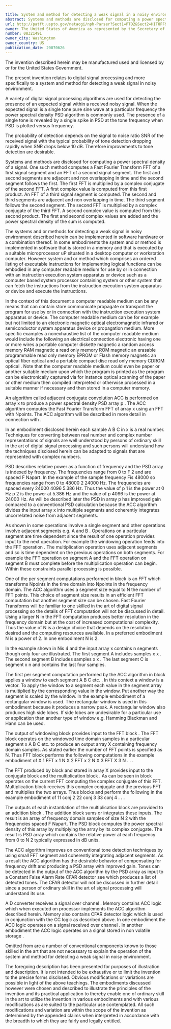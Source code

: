 ```yaml
---

title: System and method for detecting a weak signal in a noisy environment
abstract: Systems and methods are disclosed for computing a power spectral density of a signal. One such method computes a Fast Fourier Transform (FFT) of a first signal segment and an FFT of a second signal segment. The first and second segments are adjacent and non-overlapping in time, and the second segment follows the first. The first FFT is multiplied by a complex conjugate of the second FFT. A first complex value is computed from this first product. An FFT of a third signal segment is computed. The second and third segments are adjacent and non-overlapping in time. The third segment follows the second segment. The second FFT is multiplied by a complex conjugate of the third FFT. A second complex value is computed from this second product. The first and second complex values are added, and the power spectral density of the sum is computed.
url: http://patft.uspto.gov/netacgi/nph-Parser?Sect1=PTO2&Sect2=HITOFF&p=1&u=%2Fnetahtml%2FPTO%2Fsearch-adv.htm&r=1&f=G&l=50&d=PALL&S1=08321491&OS=08321491&RS=08321491
owner: The United States of America as represented by the Secretary of the Army
number: 08321491
owner_city: Washington
owner_country: US
publication_date: 20070626
---
```

The invention described herein may be manufactured used and licensed by or for the United States Government.

The present invention relates to digital signal processing and more specifically to a system and method for detecting a weak signal in noisy environment.

A variety of digital signal processing algorithms are used for detecting the presence of an expected signal within a received noisy signal. When the expected signal is a single tone pure sine wave at a particular frequency the power spectral density PSD algorithm is commonly used. The presence of a single tone is revealed by a single spike in PSD at the tone frequency when PSD is plotted versus frequency.

The probability of detection depends on the signal to noise ratio SNR of the received signal with the typical probability of tone detection dropping rapidly when SNR drops below 10 dB. Therefore improvements to tone detection are desirable.

Systems and methods are disclosed for computing a power spectral density of a signal. One such method computes a Fast Fourier Transform FFT of a first signal segment and an FFT of a second signal segment. The first and second segments are adjacent and non overlapping in time and the second segment follows the first. The first FFT is multiplied by a complex conjugate of the second FFT. A first complex value is computed from this first product. An FFT of a third signal segment is computed. The second and third segments are adjacent and non overlapping in time. The third segment follows the second segment. The second FFT is multiplied by a complex conjugate of the third FFT. A second complex value is computed from this second product. The first and second complex values are added and the power spectral density of the sum is computed.

The systems and or methods for detecting a weak signal in noisy environment described herein can be implemented in software hardware or a combination thereof. In some embodiments the system and or method is implemented in software that is stored in a memory and that is executed by a suitable microprocessor uP situated in a desktop computer or workstation computer. However system and or method which comprises an ordered listing of executable instructions for implementing logical functions can be embodied in any computer readable medium for use by or in connection with an instruction execution system apparatus or device such as a computer based system processor containing system or other system that can fetch the instructions from the instruction execution system apparatus or device and execute the instructions.

In the context of this document a computer readable medium can be any means that can contain store communicate propagate or transport the program for use by or in connection with the instruction execution system apparatus or device. The computer readable medium can be for example but not limited to an electronic magnetic optical electromagnetic infrared or semiconductor system apparatus device or propagation medium. More specific examples a nonexhaustive list of the computer readable medium would include the following an electrical connection electronic having one or more wires a portable computer diskette magnetic a random access memory RAM magnetic a read only memory ROM magnetic an erasable programmable read only memory EPROM or Flash memory magnetic an optical fiber optical and a portable compact disc read only memory CDROM optical . Note that the computer readable medium could even be paper or another suitable medium upon which the program is printed as the program can be electronically captured via for instance optical scanning of the paper or other medium then compiled interpreted or otherwise processed in a suitable manner if necessary and then stored in a computer memory.

An algorithm called adjacent conjugate convolution ACC is performed on array x to produce a power spectral density PSD array p . The ACC algorithm computes the Fast Fourier Transform FFT of array x using an FFT with Npoints. The ACC algorithm will be described in more detail in connection with .

In an embodiment disclosed herein each sample A B C in x is a real number. Techniques for converting between real number and complex number representations of signals are well understood by persons of ordinary skill in the art of digital signal processing and such persons will understand how the techniques disclosed herein can be adapted to signals that are represented with complex numbers.

PSD describes relative power as a function of frequency and the PSD array is indexed by frequency. The frequencies range from 0 to F 2 and are spaced F Napart. In the example of the sample frequency Fis 48000 so frequencies range from 0 to 48000 2 24000 Hz. The frequencies are spaced every 24000 4096 5.386 Hz. Thus the value of p 1 is the power at 0 Hz p 2 is the power at 5.386 Hz and the value of p 4096 is the power at 24000 Hz. As will be described later the PSD in array p has improved gain compared to a conventional PSD calculation because the ACC algorithm divides the input array x into multiple segments and coherently integrates uncorrelated noise from adjacent segments.

As shown in some operations involve a single segment and other operations involve adjacent segments e.g. A and B . Operations on a particular segment are time dependent since the result of one operation provides input to the next operation. For example the windowing operation feeds into the FFT operation . The multiplication operation uses adjacent segments and so is time dependent on the previous operations on both segments. For example the FFT operation on segment A and the FFT operation on segment B must complete before the multiplication operation can begin. Within these constraints parallel processing is possible.

One of the per segment computations performed in block is an FFT which transforms Npoints in the time domain into Npoints in the frequency domain. The ACC algorithm uses a segment size equal to N the number of FFT points. This choice of segment size results in an efficient FFT computation but another segment size can be chosen. Fast Fourier Transforms will be familiar to one skilled in the art of digital signal processing so the details of FFT computation will not be discussed in detail. Using a larger N in the FFT computation produces better resolution in the frequency domain but at the cost of increased computational complexity. Thus the value of N is a design choice that depends on the resolution desired and the computing resources available. In a preferred embodiment N is a power of 2. In one embodiment N is 2.

In the example shown in Nis 4 and the input array x contains n segments though only four are illustrated. The first segment A includes samples x x . The second segment B includes samples x x . The last segment C is segment x n and contains the last four samples.

The first per segment computation performed by the ACC algorithm in block applies a window to each segment A B C etc. . In this context a window is a vector. To apply the window to a segment each value in the segment array is multiplied by the corresponding value in the window. Put another way the segment is scaled by the window. In the example embodiment of a rectangular window is used. The rectangular window is used in this embodiment because it produces a narrow peak. A rectangular window also produces high side lobes. If side lobes are undesirable for a particular use or application than another type of window e.g. Hamming Blackman and Hann can be used.

The output of windowing block provides input to the FFT block . The FFT block operates on the windowed time domain samples in a particular segment x A B C etc. to produce an output array X containing frequency domain samples. As stated earlier the number of FFT points is specified as N. Thus FFT block performs the following computations in the example embodiment of X 1 FFT x 1 N X 2 FFT x 2 N X 3 FFT X 3 N . . .

The FFT produced by block and stored in array X provides input to the conjugate block and the multiplication block . As can be seen in block operates on the current FFT computing the complex conjugate of this FFT. Multiplication block receives this complex conjugate and the previous FFT and multiplies the two arrays. Thus blocks and perform the following in the example embodiment of 11 conj 2 22 conj 3 33 conj 4 . . .

The outputs of each instantiation of the multiplication block are provided to an addition block . The addition block sums or integrates these inputs. The result is an array of frequency domain samples of size N 2 with the frequencies spaced F Napart. The PSD block computes the power spectral density of this array by multiplying the array by its complex conjugate. The result is PSD array which contains the relative power at each frequency from 0 to N 2 typically expressed in dB units.

The ACC algorithm improves on conventional tone detection techniques by using small FFT segment and coherently integrating adjacent segments. As a result the ACC algorithm has the desirable behavior of compensating for frequency drift and producing a PSD array with improved gain. Tones can be detected in the output of the ACC algorithm by the PSD array as input to a Constant False Alarm Rate CFAR detector see which produces a list of detected tones. The CFAR detector will not be discussed in further detail since a person of ordinary skill in the art of signal processing will understand its use.

A D converter receives a signal over channel . Memory contains ACC logic which when executed on processor implements the ACC algorithm described herein. Memory also contains CFAR detector logic which is used in conjunction with the CC logic as described above. In one embodiment the ACC logic operates on a signal received over channel . In another embodiment the ACC logic operates on a signal stored in non volatile storage .

Omitted from are a number of conventional components known to those skilled in the art that are not necessary to explain the operation of the system and method for detecting a weak signal in noisy environment.

The foregoing description has been presented for purposes of illustration and description. It is not intended to be exhaustive or to limit the invention to the precise forms disclosed. Obvious modifications or variations are possible in light of the above teachings. The embodiments discussed however were chosen and described to illustrate the principles of the invention and its practical application to thereby enable one of ordinary skill in the art to utilize the invention in various embodiments and with various modifications as are suited to the particular use contemplated. All such modifications and variation are within the scope of the invention as determined by the appended claims when interpreted in accordance with the breadth to which they are fairly and legally entitled.

